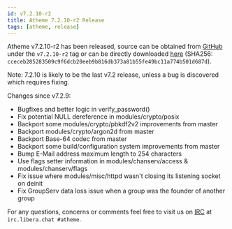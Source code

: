 ```yaml
---
id: v7.2.10-r2
title: Atheme 7.2.10-r2 Release
tags: [atheme, release]
---
```


Atheme v7.2.10-r2 has been released, source can be obtained from [GitHub](https://github.com/atheme/atheme) under the `v7.2.10-r2` tag or can be directly downloaded [here](https://github.com/atheme/atheme/releases/download/v7.2.10-r2/atheme-v7.2.10-r2.tar.xz) (SHA256: `cceceb285283509c9f6dcb20eeb9b816db373a81b55fe49bc11a774b501d687d`).

Note: 7.2.10 is likely to be the last v7.2 release, unless a bug is discovered which requires fixing.

<!--truncate-->

Changes since v7.2.9:

- Bugfixes and better logic in verify_password()
- Fix potential NULL dereference in modules/crypto/posix
- Backport some modules/crypto/pbkdf2v2 improvements from master
- Backport modules/crypto/argon2d from master
- Backport Base-64 codec from master
- Backport some build/configuration system improvements from master
- Bump E-Mail address maximum length to 254 characters
- Use flags setter information in modules/chanserv/access & modules/chanserv/flags
- Fix issue where modules/misc/httpd wasn't closing its listening socket on deinit
- Fix GroupServ data loss issue when a group was the founder of another group

For any questions, concerns or comments feel free to visit us on [IRC](ircs://irc.libera.chat/#atheme) at `irc.libera.chat #atheme`.
